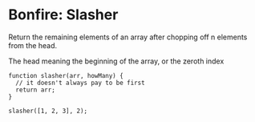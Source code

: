 # Bonfire: Slasher

Return the remaining elements of an array after chopping off n elements from the head.

The head meaning the beginning of the array, or the zeroth index

```
function slasher(arr, howMany) {
  // it doesn't always pay to be first
  return arr;
}

slasher([1, 2, 3], 2);
```